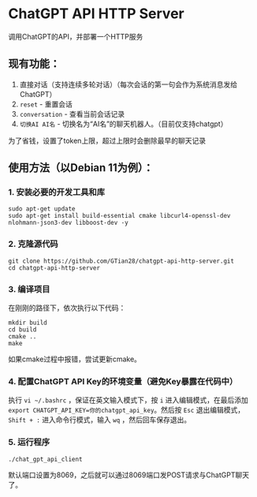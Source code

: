 # ChatGPT API HTTP Server

调用ChatGPT的API，并部署一个HTTP服务

## 现有功能：

1. 直接对话（支持连续多轮对话）（每次会话的第一句会作为系统消息发给ChatGPT）
2. `reset` - 重置会话
3. `conversation` - 查看当前会话记录
4. `切换AI AI名` - 切换名为“AI名”的聊天机器人。（目前仅支持chatgpt）

为了省钱，设置了token上限，超过上限时会删除最早的聊天记录

## 使用方法（以Debian 11为例）：

### 1. 安装必要的开发工具和库

```
sudo apt-get update
sudo apt-get install build-essential cmake libcurl4-openssl-dev nlohmann-json3-dev libboost-dev -y
```

### 2. 克隆源代码

```
git clone https://github.com/GTian28/chatgpt-api-http-server.git
cd chatgpt-api-http-server
```

### 3. 编译项目

在刚刚的路径下，依次执行以下代码：

```
mkdir build
cd build
cmake ..
make
```

如果cmake过程中报错，尝试更新cmake。

### 4. 配置ChatGPT API Key的环境变量（避免Key暴露在代码中）

执行 `vi ~/.bashrc` ，保证在英文输入模式下，按 `i` 进入编辑模式，在最后添加 `export CHATGPT_API_KEY=你的chatgpt_api_key`。然后按 `Esc` 退出编辑模式，`Shift + :` 进入命令行模式，输入 `wq` ，然后回车保存退出。

### 5. 运行程序

```
./chat_gpt_api_client
```

默认端口设置为8069，之后就可以通过8069端口发POST请求与ChatGPT聊天了。
